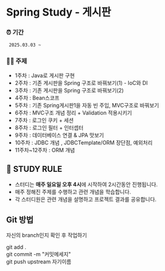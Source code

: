 # Spring Study - 게시판

### ⏰ 기간

` 2025.03.03 ~`

### ✍🏻 주제

- 1주차 : Java로 게시판 구현
- 2주차 : 기존 게시판을 Spring 구조로 바꿔보기(1) - IoC와 DI
- 3주차 : 기존 게시판을 Spring 구조로 바꿔보기(2)
- 4주차 : Bean스코프
- 5주차 : 기존 Spring게시판1을 자동 빈 주입, MVC구조로 바꿔보기
- 6주차 : MVC구조 개념 정리 + Validation 적용시키기
- 7주차 : 로그인 쿠키 + 세션
- 8주차 : 로그인 필터 + 인터셉터
- 9주차 : 데이터베이스 연결 & JPA 맛보기
- 10주차 : JDBC 개념 , JDBCTemplate/ORM 장단점, 예외처리
- 11주차~12주차 : ORM 개념 

## 📌 STUDY RULE

- 스터디는 **매주 일요일 오후 4시**에 시작하여 2시간동안 진행됩니다.
- 매주 정해진 주제를 수행하고 관련 개념을 학습합니다.
- 각 스터디원은 관련 개념을 설명하고 프로젝트 결과를 공유합니다.

## Git 방법 

자신의 branch인지 확인 후 작업하기

git add .  
git commit -m "커밋메세지"  
git push upstream 자기이름  
